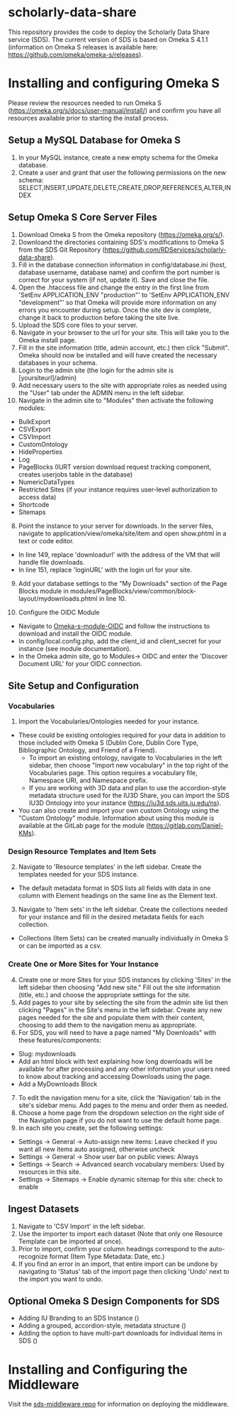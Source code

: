 # scholarly-data-share
This repository provides the code to deploy the Scholarly Data Share service (SDS). The current version of SDS is based on Omeka S 4.1.1 (information on Omeka S releases is available here: https://github.com/omeka/omeka-s/releases).


# Installing and configuring Omeka S

Please review the resources needed to run Omeka S (https://omeka.org/s/docs/user-manual/install/) and confirm you have all resources available prior to starting the install process.

## Setup a MySQL Database for Omeka S
1. In your MySQL instance, create a new empty schema for the Omeka database.
2. Create a user and grant that user the following permissions on the new schema:
	SELECT,INSERT,UPDATE,DELETE,CREATE,DROP,REFERENCES,ALTER,INDEX
	
## Setup Omeka S Core Server Files

1. Download Omeka S from the Omeka repository (https://omeka.org/s/).
2. Downloand the directories containing SDS's modifications to Omeka S from the SDS Git Repository (https://github.com/RDServices/scholarly-data-share).
3. Fill in the database connection information in config/database.ini (host, database username, database name) and confirm the port number is correct for your system (if not, update it). Save and close the file.
4. Open the .htaccess file and change the entry in the first line from 'SetEnv APPLICATION_ENV "production"' to 'SetEnv APPLICATION_ENV "development"' so that Omeka will provide more information on any errors you encounter during setup. Once the site dev is complete, change it back to production before taking the site live.
5. Upload the SDS core files to your server.
6. Navigate in your browser to the url for your site. This will take you to the Omeka install page.
7. Fill in the site information (title, admin account, etc.) then click "Submit".
Omeka should now be installed and will have created the necessary databases in your schema.
8. Login to the admin site (the login for the admin site is [yoursiteurl]/admin)
9. Add necessary users to the site with appropriate roles as needed using the "User" tab under the ADMIN menu in the left sidebar.
10. Navigate in the admin site to "Modules" then activate the following modules:
- BulkExport
- CSVExport
- CSVImport
- CustomOntology
- HideProperties
- Log
- PageBlocks (IURT version download request tracking component, creates userjobs table in the database)
- NumericDataTypes
- Restricted Sites (if your instance requires user-level authorization to access data)
- Shortcode
- Sitemaps

8. Point the instance to your server for downloads. In the server files, navigate to application/view/omeka/site/item and open show.phtml in a text or code editor.
- In line 149, replace 'downloadurl' with the address of the VM that will handle file downloads.
- In line 151, replace 'loginURL' with the login url for your site.

9. Add your database settings to the "My Downloads" section of the Page Blocks module in modules/PageBlocks/view/common/block-layout/mydownloads.phtml in line 10.

10. Configure the OIDC Module
- Navigate to [Omeka-s-module-OIDC](https://github.iu.edu/RDServices/Omeka-s-module-OIDC) and follow the instructions to download and install the OIDC module.
- In config/local.config.php, add the client_id and client_secret for your instance (see module documentation).
- In the Omeka admin site, go to Modules-> OIDC and enter the 'Discover Document URL' for your OIDC connection.

## Site Setup and Configuration

### Vocabularies
1. Import the Vocabularies/Ontologies needed for your instance.
- These could be existing ontologies required for your data in addition to those included with Omeka S (Dublin Core, Dublin Core Type, Bibliographic Ontology, and Friend of a Friend).
  - To import an existing ontology, navigate to Vocabularies in the left sidebar, then choose "Import new vocabulary" in the top right of the Vocabularies page. This option requires a vocabulary file, Namespace URI, and Namespace prefix.
  - If you are working with 3D data and plan to use the accordion-style metadata structure used for the IU3D Share, you can import the SDS IU3D Ontology into your instance (https://iu3d.sds.uits.iu.edu/ns).
- You can also create and import your own custom Ontology using the "Custom Ontology" module. Information about using this module is available at the GitLab page for the module (https://gitlab.com/Daniel-KMs).

### Design Resource Templates and Item Sets
2. Navigate to 'Resource templates' in the left sidebar. Create the templates needed for your SDS instance. 
- The default metadata format in SDS lists all fields with data in one column with Element headings on the same line as the Element text.
3. Navigate to 'Item sets' in the left sidebar. Create the collections needed for your instance and fill in the desired metadata fields for each collection.
- Collections (Item Sets) can be created manually individually in Omeka S or can be imported as a csv.

### Create One or More Sites for Your Instance
4. Create one or more Sites for your SDS instances by clicking 'Sites' in the left sidebar then choosing "Add new site." Fill out the site information (title, etc.) and choose the appropriate settings for the site.
5. Add pages to your site by selecting the site from the admin site list then clicking "Pages" in the Site's menu in the left sidebar. Create any new pages needed for the site and populate them with their content, choosing to add them to the navigation menu as appropriate. 
6. For SDS, you will need to have a page named "My Downloads" with these features/components:
  - Slug: mydownloads
  - Add an html block with text explaining how long downloads will be available for after processing and any other information your users need to know about tracking and accessing Downloads using the page.
  - Add a MyDownloads Block
7. To edit the navigation menu for a site, click the 'Navigation' tab in the site's sidebar menu. Add pages to the menu and order them as needed.
8. Choose a home page from the dropdown selection on the right side of the Navigation page if you do not want to use the default home page.
9. In each site you create, set the following settings:
  - Settings -> General -> Auto-assign new items: Leave checked if you want all new items auto assigned, otherwise uncheck
  - Settings -> General -> Show user bar on public views: Always
  - Settings -> Search -> Advanced search vocabulary members: Used by resources in this site.
  - Settings -> Sitemaps -> Enable dynamic sitemap for this site: check to enable

## Ingest Datasets
1. Navigate to 'CSV Import' in the left sidebar.
2. Use the importer to import each dataset (Note that only one Resource Template can be imported at once).
3. Prior to import, confirm your column headings correspond to the auto-recognize format (Item Type Metadata: Date, etc.)
4. If you find an error in an import, that entire import can be undone by navigating to 'Status' tab of the import page then clicking 'Undo' next to the import you want to undo.



## Optional Omeka S Design Components for SDS

- Adding IU Branding to an SDS Instance ()
- Adding a grouped, accordion-style, metadata structure ()
- Adding the option to have multi-part downloads for individual items in SDS ()



# Installing and Configuring the Middleware
Visit the [sds-middleware repo](https://github.com/indiana-university/sds-middleware) for information on deploying the middleware.
